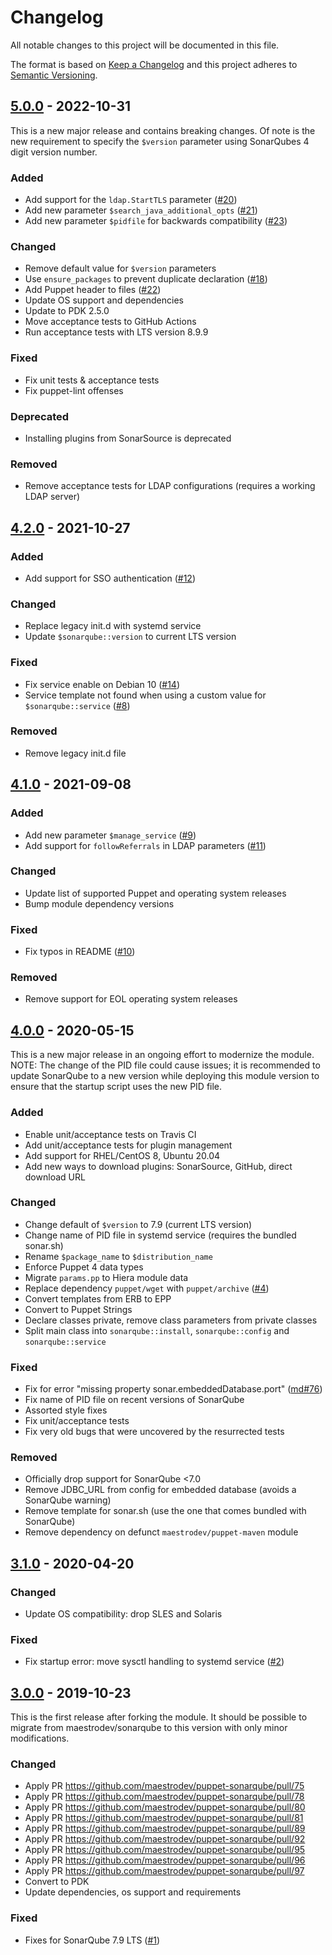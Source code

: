 # Changelog
All notable changes to this project will be documented in this file.

The format is based on [Keep a Changelog](http://keepachangelog.com/en/1.0.0/)
and this project adheres to [Semantic Versioning](http://semver.org/spec/v2.0.0.html).

## [5.0.0] - 2022-10-31
This is a new major release and contains breaking changes. Of note is the
new requirement to specify the `$version` parameter using SonarQubes
4 digit version number.

### Added
- Add support for the `ldap.StartTLS` parameter ([#20])
- Add new parameter `$search_java_additional_opts` ([#21])
- Add new parameter `$pidfile` for backwards compatibility ([#23])

### Changed
- Remove default value for `$version` parameters
- Use `ensure_packages` to prevent duplicate declaration ([#18])
- Add Puppet header to files ([#22])
- Update OS support and dependencies
- Update to PDK 2.5.0
- Move acceptance tests to GitHub Actions
- Run acceptance tests with LTS version 8.9.9

### Fixed
- Fix unit tests & acceptance tests
- Fix puppet-lint offenses

### Deprecated
- Installing plugins from SonarSource is deprecated

### Removed
- Remove acceptance tests for LDAP configurations (requires a working LDAP server)

## [4.2.0] - 2021-10-27

### Added
- Add support for SSO authentication ([#12])

### Changed
- Replace legacy init.d with systemd service
- Update `$sonarqube::version` to current LTS version

### Fixed
- Fix service enable on Debian 10 ([#14])
- Service template not found when using a custom value for `$sonarqube::service` ([#8])

### Removed
- Remove legacy init.d file

## [4.1.0] - 2021-09-08

### Added
- Add new parameter `$manage_service` ([#9])
- Add support for `followReferrals` in LDAP parameters ([#11])

### Changed
- Update list of supported Puppet and operating system releases
- Bump module dependency versions

### Fixed
- Fix typos in README ([#10])

### Removed
- Remove support for EOL operating system releases

## [4.0.0] - 2020-05-15
This is a new major release in an ongoing effort to modernize the module.
NOTE: The change of the PID file could cause issues; it is recommended to update SonarQube to a new version while deploying this module version to ensure that the startup script uses the new PID file.

### Added
- Enable unit/acceptance tests on Travis CI
- Add unit/acceptance tests for plugin management
- Add support for RHEL/CentOS 8, Ubuntu 20.04
- Add new ways to download plugins: SonarSource, GitHub, direct download URL

### Changed
- Change default of `$version` to 7.9 (current LTS version)
- Change name of PID file in systemd service (requires the bundled sonar.sh)
- Rename `$package_name` to `$distribution_name`
- Enforce Puppet 4 data types
- Migrate `params.pp` to Hiera module data
- Replace dependency `puppet/wget` with `puppet/archive` ([#4])
- Convert templates from ERB to EPP
- Convert to Puppet Strings
- Declare classes private, remove class parameters from private classes
- Split main class into `sonarqube::install`, `sonarqube::config` and `sonarqube::service`

### Fixed
- Fix for error "missing property sonar.embeddedDatabase.port" ([md#76])
- Fix name of PID file on recent versions of SonarQube
- Assorted style fixes
- Fix unit/acceptance tests
- Fix very old bugs that were uncovered by the resurrected tests

### Removed
- Officially drop support for SonarQube <7.0
- Remove JDBC_URL from config for embedded database (avoids a SonarQube warning)
- Remove template for sonar.sh (use the one that comes bundled with SonarQube)
- Remove dependency on defunct `maestrodev/puppet-maven` module

## [3.1.0] - 2020-04-20

### Changed
- Update OS compatibility: drop SLES and Solaris

### Fixed
- Fix startup error: move sysctl handling to systemd service ([#2])

## [3.0.0] - 2019-10-23
This is the first release after forking the module. It should be possible to
migrate from maestrodev/sonarqube to this version with only minor modifications.

### Changed
- Apply PR https://github.com/maestrodev/puppet-sonarqube/pull/75
- Apply PR https://github.com/maestrodev/puppet-sonarqube/pull/78
- Apply PR https://github.com/maestrodev/puppet-sonarqube/pull/80
- Apply PR https://github.com/maestrodev/puppet-sonarqube/pull/81
- Apply PR https://github.com/maestrodev/puppet-sonarqube/pull/89
- Apply PR https://github.com/maestrodev/puppet-sonarqube/pull/92
- Apply PR https://github.com/maestrodev/puppet-sonarqube/pull/95
- Apply PR https://github.com/maestrodev/puppet-sonarqube/pull/96
- Apply PR https://github.com/maestrodev/puppet-sonarqube/pull/97
- Convert to PDK
- Update dependencies, os support and requirements

### Fixed
- Fixes for SonarQube 7.9 LTS ([#1])

[Unreleased]: https://github.com/markt-de/puppet-sonarqube/compare/v5.0.0...HEAD
[5.0.0]: https://github.com/markt-de/puppet-sonarqube/compare/v4.2.0...v5.0.0
[4.2.0]: https://github.com/markt-de/puppet-sonarqube/compare/v4.1.0...v4.2.0
[4.1.0]: https://github.com/markt-de/puppet-sonarqube/compare/v4.0.0...v4.1.0
[4.0.0]: https://github.com/markt-de/puppet-sonarqube/compare/v3.1.0...v4.0.0
[3.1.0]: https://github.com/markt-de/puppet-sonarqube/compare/v3.0.0...v3.1.0
[3.0.0]: https://github.com/markt-de/puppet-sonarqube/compare/v2.6.7...v3.0.0
[#23]: https://github.com/markt-de/puppet-sonarqube/pull/23
[#22]: https://github.com/markt-de/puppet-sonarqube/pull/22
[#21]: https://github.com/markt-de/puppet-sonarqube/pull/21
[#20]: https://github.com/markt-de/puppet-sonarqube/pull/20
[#18]: https://github.com/markt-de/puppet-sonarqube/pull/18
[#14]: https://github.com/markt-de/puppet-sonarqube/pull/14
[#12]: https://github.com/markt-de/puppet-sonarqube/pull/12
[#11]: https://github.com/markt-de/puppet-sonarqube/pull/11
[#10]: https://github.com/markt-de/puppet-sonarqube/pull/10
[#9]: https://github.com/markt-de/puppet-sonarqube/pull/9
[#8]: https://github.com/markt-de/puppet-sonarqube/pull/8
[#4]: https://github.com/markt-de/puppet-sonarqube/pull/4
[#2]: https://github.com/markt-de/puppet-sonarqube/pull/2
[#1]: https://github.com/markt-de/puppet-sonarqube/pull/1
[md#76]: https://github.com/maestrodev/puppet-sonarqube/issues/76
